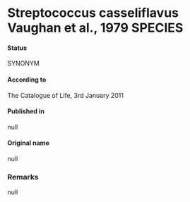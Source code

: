 # Streptococcus casseliflavus Vaughan et al., 1979 SPECIES

#### Status
SYNONYM

#### According to
The Catalogue of Life, 3rd January 2011

#### Published in
null

#### Original name
null

### Remarks
null